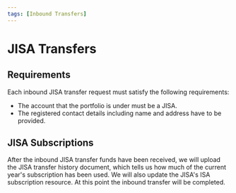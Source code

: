 ```yaml
---
tags: [Inbound Transfers]
---
```


# JISA Transfers

## Requirements
Each inbound JISA transfer request must satisfy the following requirements:
- The account that the portfolio is under must be a JISA.
- The registered contact details including name and address have to be provided.

## JISA Subscriptions
After the inbound JISA transfer funds have been received, we will upload the JISA transfer history document, which tells us how much of the current year's subscription has been used. We will also update the JISA's ISA subscription resource. At this point the inbound transfer will be completed.